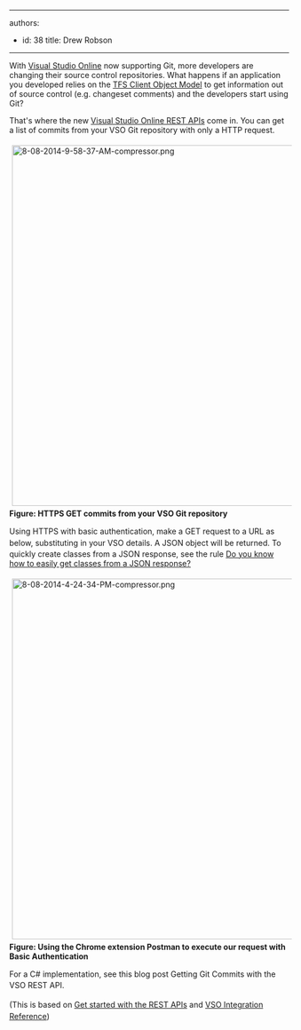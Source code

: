 

---
authors:
  - id: 38
    title: Drew Robson
---




<span class='intro'> <p>​​​​​​​​With <a href="http&#58;//www.visualstudio.com/">Visual Studio Online</a> now supporting Git, ​​​​more developers are changing their source control repositories. What happens if an application you developed relies on the <a href="http&#58;//msdn.microsoft.com/en-us/library/bb130146.aspx">TFS Client Object Model</a> to get information out of source control (e.g. changeset comments) and the developers start using Git?​</p> </span>

<p>That's where the new <a href="http&#58;//www.visualstudio.com/en-us/integrate/reference/reference-vso-overview-vsi.aspx">Visual Studio Online REST APIs</a> come in. You can get a list of commits from your VSO Git repository with only a HTTP request.​</p><p><img src="/TFS/RulesToBetterVersionControlWithGit/PublishingImages/Pages/Do-you-know-how-to-programmatically-get-Git-commits/8-08-2014-9-58-37-AM-compressor.png" alt="8-08-2014-9-58-37-AM-compressor.png" style="margin&#58;5px;width&#58;650px;" /><br><strong>Figure&#58; HTTPS GET commits from your VSO Git repository</strong></p><p><span style="line-height&#58;20.799999237060547px;"><span style="line-height&#58;20.799999237060547px;">​Using&#160;H​TTPS with basic authentication, make a GET request to a URL as below, substituting in your VSO details. A JSON object will be returned.</span>&#160;</span>To quickly create classes from a JSON response, see the rule&#160;<a href="/SoftwareDevelopment/RulesToBetterWebAPI/Pages/Do-you-know-how-to-easily-get-classes-from-a-JSON-response.aspx">Do you know how to easily get classes from a JSON response?</a></p><p><img src="/TFS/RulesToBetterVersionControlWithGit/PublishingImages/Pages/Do-you-know-how-to-programmatically-get-Git-commits/8-08-2014-4-24-34-PM-compressor.png" alt="8-08-2014-4-24-34-PM-compressor.png" style="margin&#58;5px;width&#58;650px;" /><br><strong>Figure&#58; Using the Chrome extension Postman to execute our request with Basic Authentication</strong></p><p><span style="line-height&#58;20.799999237060547px;">​For a C# implementation, see&#160;this blog post&#160;Getting Git Commits with the VSO REST API​.​</span></p><p><span style="line-height&#58;20.799999237060547px;">(This is based on&#160;</span><a href="http&#58;//www.visualstudio.com/en-us/integrate/get-started/get-started-rest-basics-vsi.aspx" style="line-height&#58;20.799999237060547px;">Get started with the REST APIs</a><span style="line-height&#58;20.799999237060547px;">&#160;and&#160;</span><a href="http&#58;//www.visualstudio.com/integrate/reference/reference-vso-git-overview-vsi" style="line-height&#58;20.799999237060547px;">VSO Integration Reference</a><span style="line-height&#58;20.799999237060547px;">)​</span><br></p>


